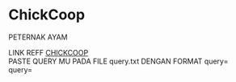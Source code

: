 # ChickCoop
PETERNAK AYAM

LINK REFF <a href="https://t.me/chickcoopofficial_bot/chickcoop?startapp=ref_1219868821">CHICKCOOP</a>
<br>
PASTE QUERY MU PADA FILE query.txt DENGAN FORMAT
query=<br>
query=<br>
